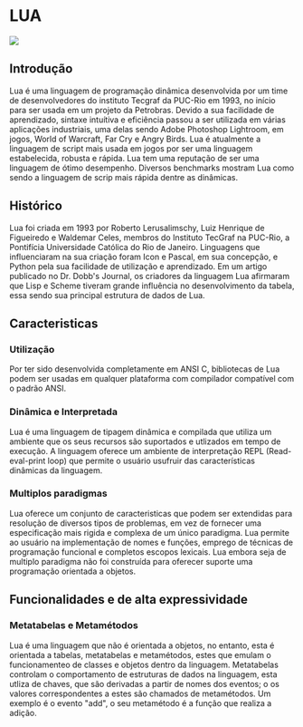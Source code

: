 # LUA

![](https://upload.wikimedia.org/wikipedia/commons/c/cf/Lua-Logo.svg)

## Introdução 

Lua é uma linguagem de programação dinâmica desenvolvida por um time de desenvolvedores do instituto Tecgraf da PUC-Rio em 1993, no início para ser usada em um projeto da Petrobras. Devido a sua facilidade de aprendizado, sintaxe intuítiva e eficiência passou a ser utilizada em várias aplicações industriais, uma delas sendo Adobe Photoshop Lightroom, em jogos, World of Warcraft, Far Cry e Angry Birds. Lua é atualmente a linguagem de script mais usada em jogos por ser uma linguagem estabelecida, robusta e rápida. Lua tem uma reputação de ser uma linguagem de ótimo desempenho. Diversos benchmarks mostram Lua como sendo a linguagem de scrip mais rápida dentre as dinâmicas.

## Histórico

Lua foi criada em 1993 por Roberto Lerusalimschy, Luiz Henrique de Figueiredo e Waldemar Celes, membros do Instituto TecGraf na PUC-Rio, a Pontifícia Universidade Católica do Rio de Janeiro. Linguagens que influenciaram na sua criação foram Icon e Pascal, em sua concepção, e Python pela sua facilidade de utilização e aprendizado. Em um artigo publicado no Dr. Dobb's Journal, os criadores da linguagem Lua afirmaram que Lisp e Scheme tiveram grande influência no desenvolvimento da tabela, essa sendo sua principal estrutura de dados de Lua. 

## Caracteristicas 

### Utilização

Por ter sido desenvolvida completamente em ANSI C, bibliotecas de Lua podem ser usadas em qualquer plataforma com compilador compatível com o padrão ANSI.

### Dinâmica e Interpretada

Lua é uma linguagem de tipagem dinâmica e compilada que utiliza um ambiente que os seus recursos são suportados e utlizados em tempo de execução. A linguagem oferece um ambiente de interpretação REPL (Read-eval-print loop) que permite o usuário usufruir das características dinâmicas da linguagem.

### Multiplos paradigmas

Lua oferece um conjunto de caracteristicas que podem ser extendidas para resolução de diversos tipos de problemas, em vez de fornecer uma especificação mais rigida e complexa de um único paradigma. Lua permite ao usuário na implementação de nomes e funções, emprego de técnicas de programação funcional e completos escopos lexicais. Lua embora seja de multiplo paradigma não foi construída para oferecer suporte uma programação orientada a objetos.

## Funcionalidades e de alta expressividade

### Metatabelas e Metamétodos

Lua é uma linguagem que não é orientada a objetos, no entanto, esta é orientada a tabelas, metatabelas e metamétodos, estes que emulam o funcionamenteo de classes e objetos dentro da linguagem. Metatabelas controlam o comportamento de estruturas de dados na linguagem, esta utliza de chaves,  que são derivadas a partir de nomes dos eventos; o os valores correspondentes a estes são chamados de metamétodos. Um exemplo é o evento "add", o seu metamétodo é a função que realiza a adição.
